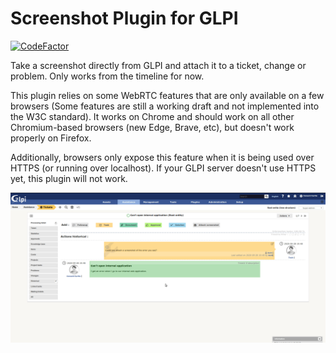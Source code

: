 # Screenshot Plugin for GLPI
[![CodeFactor](https://www.codefactor.io/repository/github/cconard96/glpi-screenshot-plugin/badge)](https://www.codefactor.io/repository/github/cconard96/glpi-screenshot-plugin)

Take a screenshot directly from GLPI and attach it to a ticket, change or problem. Only works from the timeline for now.

This plugin relies on some WebRTC features that are only available on a few browsers (Some features are still a working draft and not implemented into the W3C standard). It works on Chrome and should work on all other Chromium-based browsers (new Edge, Brave, etc), but doesn't work properly on Firefox.

Additionally, browsers only expose this feature when it is being used over HTTPS (or running over localhost). If your GLPI server doesn't use HTTPS yet, this plugin will not work.

![Preview](https://raw.githubusercontent.com/cconard96/glpi-screenshot-plugin/master/Screenshot%20Plugin%20Preview.gif)
